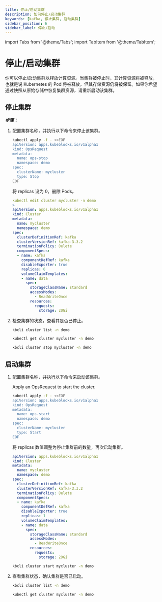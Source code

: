 ```yaml
---
title: 停止/启动集群
description: 如何停止/启动集群
keywords: [kafka, 停止集群, 启动集群]
sidebar_position: 6
sidebar_label: 停止/启动
---
```


import Tabs from '@theme/Tabs';
import TabItem from '@theme/TabItem';

# 停止/启动集群

你可以停止/启动集群以释放计算资源。当集群被停止时，其计算资源将被释放，也就是说 Kubernetes 的 Pod 将被释放，但其存储资源仍将被保留。如果你希望通过快照从原始存储中恢复集群资源，请重新启动该集群。

## 停止集群

***步骤：***

1. 配置集群名称，并执行以下命令来停止该集群。

   <Tabs>

   <TabItem value="OpsRequest" label="OpsRequest" default>

   ```bash
   kubectl apply -f - <<EOF
   apiVersion: apps.kubeblocks.io/v1alpha1
   kind: OpsRequest
   metadata:
     name: ops-stop
     namespace: demo
   spec:
     clusterName: mycluster
     type: Stop
   EOF
   ```

   </TabItem>

   <TabItem value="编辑集群 YAML 文件" label="编辑集群 YAML 文件">

   将 replicas 设为 0，删除 Pods。

   ```yaml
   kubectl edit cluster mycluster -n demo
   >
   apiVersion: apps.kubeblocks.io/v1alpha1
   kind: Cluster
   metadata:
     name: mycluster
     namespace: demo
   spec:
     clusterDefinitionRef: kafka
     clusterVersionRef: kafka-3.3.2
     terminationPolicy: Delete
     componentSpecs:
     - name: kafka
       componentDefRef: kafka
       disableExporter: true  
       replicas: 0
       volumeClaimTemplates:
       - name: data
         spec:
           storageClassName: standard
           accessModes:
             - ReadWriteOnce
           resources:
             requests:
               storage: 20Gi
     ```

   </TabItem>

   </Tabs>

2. 检查集群的状态，查看其是否已停止。

   <Tabs>

   <TabItem value="kbcli" label="kbcli" default>

   ```bash
   kbcli cluster list -n demo
   ```

   </TabItem>

   <TabItem value="kubectl" label="kubectl">

   ```bash
   kubectl get cluster mycluster -n demo
   ```

   </TabItem>

   <TabItem value="kbcli" label="kbcli">

   ```bash
   kbcli cluster stop mycluster -n demo
   ```

   </TabItem>

   </Tabs>

## 启动集群
  
1. 配置集群名称，并执行以下命令来启动该集群。

   <Tabs>

   <TabItem value="OpsRequest" label="OpsRequest" default>

   Apply an OpsRequest to start the cluster.

   ```bash
   kubectl apply -f - <<EOF
   apiVersion: apps.kubeblocks.io/v1alpha1
   kind: OpsRequest
   metadata:
     name: ops-start
     namespace: demo
   spec:
     clusterName: mycluster
     type: Start
   EOF 
   ```

   </TabItem>

   <TabItem value="编辑集群 YAML 文件" label="编辑集群 YAML 文件">

   将 replicas 数值调整为停止集群前的数量，再次启动集群。

   ```yaml
   apiVersion: apps.kubeblocks.io/v1alpha1
   kind: Cluster
   metadata:
     name: mycluster
     namespace: demo
   spec:
     clusterDefinitionRef: kafka
     clusterVersionRef: kafka-3.3.2
     terminationPolicy: Delete
     componentSpecs:
     - name: kafka
       componentDefRef: kafka
       disableExporter: true   
       replicas: 1
       volumeClaimTemplates:
       - name: data
         spec:
           storageClassName: standard
           accessModes:
             - ReadWriteOnce
           resources:
             requests:
               storage: 20Gi
     ```

   </TabItem>

   <TabItem value="kbcli" label="kbcli">

   ```bash
   kbcli cluster start mycluster -n demo
   ```

   </TabItem>

   </Tabs>

2. 查看集群状态，确认集群是否已启动。

   <Tabs>

   <TabItem value="kbcli" label="kbcli">

   ```bash
   kbcli cluster list -n demo
   ```

   </TabItem>

   <TabItem value="kubectl" label="kubectl" default>

   ```bash
   kubectl get cluster mycluster -n demo
   ```

   </TabItem>

   </Tabs>
